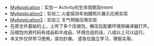 - [MyApplication](/android/MyApplication/)：实验一 Activity的生命周期及Intent
- [MyApplication2](/android/MyApplication2/)：实验二 火星探测车拍摄照片展示应用实现
- [MyApplication3](/android/MyApplication3/)：实验三 天气预报应用实现
- 在原文件基础的上，上传了多个压缩包，解压后配置环境用编译器打开。
- 压缩包内源代码有成品和半成品，环境合适的话，八成以上可以运行。
- 本文件仅供学习使用，请勿抄袭。 望各位独立学习，理智实用。
